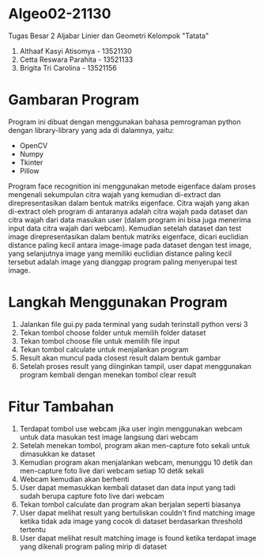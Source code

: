 # Algeo02-21130
Tugas Besar 2 Aljabar Linier dan Geometri Kelompok "Tatata"
1. Althaaf Kasyi Atisomya - 13521130 
2. Cetta Reswara Parahita - 13521133
3. Brigita Tri Carolina - 13521156

# Gambaran Program 
Program ini dibuat dengan menggunakan bahasa pemrograman python dengan library-library yang ada di dalamnya, yaitu:
* OpenCV 
* Numpy 
* Tkinter 
* Pillow 

Program face recognition ini menggunakan metode eigenface dalam proses mengenali sekumpulan citra wajah yang kemudian di-extract dan direpresentasikan dalam bentuk matriks eigenface. Citra wajah yang akan di-extract oleh program di antaranya adalah citra wajah pada dataset dan citra wajah dari data masukan user (dalam program ini bisa juga menerima input data citra wajah dari webcam). Kemudian setelah dataset dan test image direpresentasikan dalam bentuk matriks eigenface, dicari euclidian distance paling kecil antara image-image pada dataset dengan test image, yang selanjutnya image yang memiliki euclidian distance paling kecil tersebut adalah image yang dianggap program paling menyerupai test image.

# Langkah Menggunakan Program
1. Jalankan file gui.py pada terminal yang sudah terinstall python versi 3 
2. Tekan tombol choose folder untuk memilih folder dataset 
3. Tekan tombol choose file untuk memilih file input 
4. Tekan tombol calculate untuk menjalankan program
5. Result akan muncul pada closest result dalam bentuk gambar
6. Setelah proses result yang diinginkan tampil, user dapat menggunakan program kembali dengan menekan tombol clear result

# Fitur Tambahan 
1. Terdapat tombol use webcam jika user ingin menggunakan webcam untuk data masukan test image langsung dari webcam 
2. Setelah menekan tombol, program akan men-capture foto sekali untuk dimasukkan ke dataset
3. Kemudian program akan menjalankan webcam, menunggu 10 detik dan men-capture foto live dari webcam setiap 10 detik sekali 
4. Webcam kemudian akan berhenti 
5. User dapat memasukkan kembali dataset dan data input yang tadi sudah berupa capture foto live dari webcam 
6. Tekan tombol calculate dan program akan berjalan seperti biasanya
7. User dapat melihat result yang bertuliskan couldn't find matching image ketika tidak ada image yang cocok di dataset berdasarkan threshold tertentu 
8. User dapat melihat result matching image is found ketika terdapat image yang dikenali program paling mirip di dataset 
